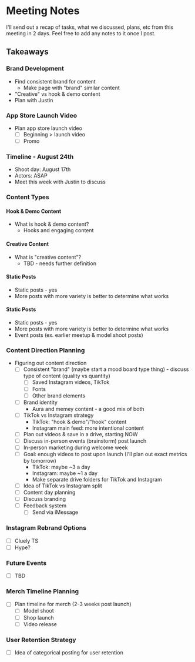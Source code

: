 # Meeting Notes

I'll send out a recap of tasks, what we discussed, plans, etc from this meeting in 2 days. Feel free to add any notes to it once I post.

## Takeaways

### Brand Development
- Find consistent brand for content
  - Make page with "brand" similar content
- "Creative" vs hook & demo content
- Plan with Justin

### App Store Launch Video
- Plan app store launch video
  - [ ] Beginning > launch video
  - [ ] Promo

### Timeline - August 24th
- Shoot day: August 17th
- Actors: ASAP
- Meet this week with Justin to discuss

### Content Types

#### Hook & Demo Content
- What is hook & demo content?
  - Hooks and engaging content

#### Creative Content
- What is "creative content"?
  - TBD - needs further definition

#### Static Posts
- Static posts - yes
- More posts with more variety is better to determine what works
#### Static Posts
- Static posts - yes
- More posts with more variety is better to determine what works
- Event posts (ex. earlier meetup & model shoot posts)

### Content Direction Planning
- Figuring out content direction
  - [ ] Consistent "brand" (maybe start a mood board type thing) - discuss type of content (quality vs quantity)
    - [ ] Saved Instagram videos, TikTok
    - [ ] Fonts
    - [ ] Other brand elements
  - [ ] Brand identity
    - Aura and memey content - a good mix of both
  - [ ] TikTok vs Instagram strategy
    - TikTok: "hook & demo"/"hook" content
    - Instagram main feed: more intentional content
  - [ ] Plan out videos & save in a drive, starting NOW
  - [ ] Discuss in-person events (brainstorm) post launch
  - [ ] In-person marketing during welcome week
  - [ ] Goal: enough videos to post upon launch (I'll plan out exact metrics by tomorrow)
    - TikTok: maybe ~3 a day
    - Instagram: maybe ~1 a day
    - Make separate drive folders for TikTok and Instagram
  - [ ] Idea of TikTok vs Instagram split
  - [ ] Content day planning
  - [ ] Discuss branding
  - [ ] Feedback system
    - [ ] Send via iMessage

### Instagram Rebrand Options
- [ ] Cluely TS
- [ ] Hype?

### Future Events
- [ ] TBD

### Merch Timeline Planning
- [ ] Plan timeline for merch (2-3 weeks post launch)
  - [ ] Model shoot
  - [ ] Shop launch
  - [ ] Video release

### User Retention Strategy
- [ ] Idea of categorical posting for user retention 